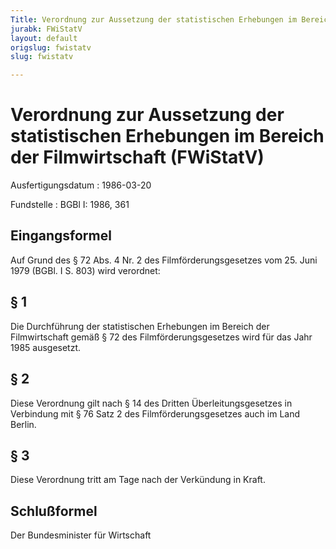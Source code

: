 ```yaml
---
Title: Verordnung zur Aussetzung der statistischen Erhebungen im Bereich der Filmwirtschaft
jurabk: FWiStatV
layout: default
origslug: fwistatv
slug: fwistatv

---
```


# Verordnung zur Aussetzung der statistischen Erhebungen im Bereich der Filmwirtschaft (FWiStatV)

Ausfertigungsdatum
:   1986-03-20

Fundstelle
:   BGBl I: 1986, 361



## Eingangsformel

Auf Grund des § 72 Abs. 4 Nr. 2 des Filmförderungsgesetzes vom 25.
Juni 1979 (BGBl. I S. 803) wird verordnet:


## § 1

Die Durchführung der statistischen Erhebungen im Bereich der
Filmwirtschaft gemäß § 72 des Filmförderungsgesetzes wird für das Jahr
1985 ausgesetzt.


## § 2

Diese Verordnung gilt nach § 14 des Dritten Überleitungsgesetzes in
Verbindung mit § 76 Satz 2 des Filmförderungsgesetzes auch im Land
Berlin.


## § 3

Diese Verordnung tritt am Tage nach der Verkündung in Kraft.


## Schlußformel

Der Bundesminister für Wirtschaft

